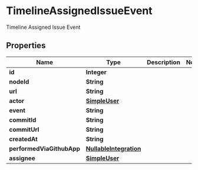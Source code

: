 

# TimelineAssignedIssueEvent

Timeline Assigned Issue Event

## Properties

| Name | Type | Description | Notes |
|------------ | ------------- | ------------- | -------------|
|**id** | **Integer** |  |  |
|**nodeId** | **String** |  |  |
|**url** | **String** |  |  |
|**actor** | [**SimpleUser**](SimpleUser.md) |  |  |
|**event** | **String** |  |  |
|**commitId** | **String** |  |  |
|**commitUrl** | **String** |  |  |
|**createdAt** | **String** |  |  |
|**performedViaGithubApp** | [**NullableIntegration**](NullableIntegration.md) |  |  |
|**assignee** | [**SimpleUser**](SimpleUser.md) |  |  |



